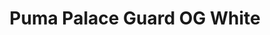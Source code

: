 ---
layout: post
title: "Puma Palace Guard OG White"
img: "https://stockx.imgix.net/Puma-Palace-Guard-OG-White.png?fit=fill&bg=FFFFFF&w=300&h=214&auto=format,compress&trim=color&q=90&dpr=2&updated_at=1549075290"
release: "Mar 8"
new: "False"
url: "puma-palace-guard-og-white"
sec0: "Similar Shoes"
name00: "adidas Top Ten Star Wars Luke Skywalker" 
url00: "adidas-top-ten-luke-skywalker"
img00: "Adidas-Top-Ten-Luke-Skywalker.png"
name01: "adidas Palace Pro Pumpkin" 
url01: "adidas-palace-pro-pumpkin"
img01: "Adidas-Palace-Pro-Pumpkin.jpg"
name02: "adidas Harden LS Sweet Life" 
url02: "adidas-harden-ls-sweet-life"
img02: "Adidas-Harden-LS-Sweet-Life.png"
name03: "Vans Old Skool Cream Red" 
url03: "vans-old-skool-cream-red"
img03: "Vans-Old-Skool-Cream-Red.png"
name04: "Converse Chuck Taylor All-Star 70s Ox Comme des Garcons Polka Dot White" 
url04: "converse-chuck-taylor-all-star-70s-ox-comme-des-garcons-polka-dot-white"
img04: "Converse-Chuck-Taylor-All-Star-70s-Ox-Comme-des-Garcons-Polka-Dot-White.png"

sec2: "Higher Tops"
name20: "LeBron 12 EXT Wheat" 
url20: "lebron-12-wheat"
img20: "Nike-Lebron-12-Wheat.jpg"
name21: "Air Force 1 High Wheat 2015 (GS)" 
url21: "air-force-1-high-wheat-2015-gs"
img21: "Nike-Air-Force-1-High-Wheat-2015-GS.jpg"
name22: "KD 9 Elite Time to Shine" 
url22: "nike-kd-9-elite-time-to-shine"
img22: "Nike-KD-9-Elite-Time-to-Shine.png"
name23: "LeBron 12 Double Helix" 
url23: "lebron-12-double-helix"
img23: "Nike-Lebron-12-Double-Helix.jpg"
name24: "Jordan 10 Retro Bulls Over Broadway (GS)" 
url24: "jordan-10-retro-bulls-over-broadway-gs"
img24: "Air-Jordan-10-Retro-Bulls-Over-Broadway-GS.jpg"

sec3: "Lower Tops"
name30: "adidas Palace Pro Pumpkin" 
url30: "adidas-palace-pro-pumpkin"
img30: "Adidas-Palace-Pro-Pumpkin.jpg"
name31: "Vans Old Skool Cream Red" 
url31: "vans-old-skool-cream-red"
img31: "Vans-Old-Skool-Cream-Red.png"
name32: "Vans Old Skool LX Opening Ceremony Glitter Pink" 
url32: "vans-old-skool-lx-opening-ceremony-glitter-pink"
img32: "Vans-Old-Skool-LX-Opening-Ceremony-Glitter-Pink.png"
name33: "Vans Era Undercover Red" 
url33: "vans-og-era-lx-undercover-red-white"
img33: "Vans-OG-Era-LX-Undercover-Red-White.png"
name34: "adidas EQT Guidance Sneakersnstuff All Gold" 
url34: "adidas-eqt-guidance-sneakersnstuff-all-gold"
img34: "Adidas-EQT-Guidance-SNS-All-Gold.jpg"

sec4: "More Red"
name40: "adidas Palace Pro Pumpkin" 
url40: "adidas-palace-pro-pumpkin"
img40: "Adidas-Palace-Pro-Pumpkin.jpg"
name41: "adidas Harden LS Sweet Life" 
url41: "adidas-harden-ls-sweet-life"
img41: "Adidas-Harden-LS-Sweet-Life.png"
name42: "Jordan Why Not Zer0.1 Cotton Shot" 
url42: "air-jordan-why-not-zer0-1-cotton-shot"
img42: "Air-Jordan-Why-Not-Zer0-1-Cotton-Shot.png"
name43: "Nike Blazer Vachetta Tan" 
url43: "nike-blazer-vachetta-tan"
img43: "Nike-Blazer-Low-Vachetta-Tan.png"
name44: "Converse One Star Ox A$AP Nast Mid-Century" 
url44: "converse-one-star-ox-asap-nast-mid-century"
img44: "Converse-One-Star-Ox-ASAP-Nast-Mid-Century.png"

sec5: "More Blue"
name50: "Converse Chuck Taylor All Star II Ox Futura Skyfall" 
url50: "converse-chuck-taylor-all-star-ii-ox-futura-skyfall"
img50: "Converse-Chuck-Taylor-All-Star-II-Ox-Futura-Skyfall.jpg"
name51: "Vans Old Skool Peanuts Smack" 
url51: "vans-old-skool-peanuts-smack"
img51: "Vans-Old-Skool-Peanuts-Smack.png"
name52: "Nike Dunk SB Low Tweed" 
url52: "nike-dunk-sb-low-tweed"
img52: "Nike-Dunk-SB-Low-Tweed.jpg"
name53: "Jordan 10 Retro London (GS)" 
url53: "jordan-10-retro-london-gs"
img53: "Air-Jordan-10-Retro-London-GS.jpg"
name54: "Kobe 8 Pit Viper" 
url54: "kobe-8-pit-viper"
img54: "Nike-Kobe-8-Pit-Viper.jpg"

sec1: "Matching Streetwear"
name10: "Supreme AKIRA Syringe Zip Up Sweatshirt Black" 
url10: "supreme-akirasupreme-syringe-zip-up-sweatshirt-black"
img10: "products/streetwear/Supreme-AKIRASupreme-Syringe-Zip-Up-Sweatshirt-Black.jpg"
name11: "Supreme Debossed Logo Corduroy Jacket Black" 
url11: "supreme-debossed-logo-corduroy-jacket-black"
img11: "products/streetwear/Supreme-Debossed-Logo-Corduroy-Jacket-Black.jpg"
name12: "Supreme Felt Hood Logo Zip Up Sweatshirt Black" 
url12: "supreme-felt-hood-logo-zip-up-sweatshirt-black"
img12: "products/streetwear/Supreme-Felt-Hood-Logo-Zip-Up-Sweatshirt-Black.jpg"
name13: "Supreme Mini Harvard Hooded Black" 
url13: "supreme-mini-harvard-hooded-black"
img13: "products/streetwear/Supreme-Mini-Harvard-Hooded-Black.jpg"
name14: "Bape Swarovski Ape Head Tee Black" 
url14: "bape-swarovski-ape-head-tee-black"
img14: "products/streetwear/Bape-Swarovski-Ape-Head-Tee-Black-2.jpg"

---